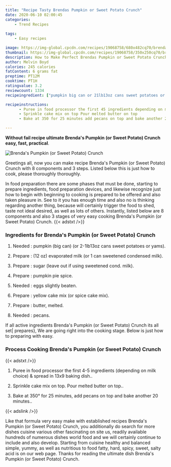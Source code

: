 ```yaml
---
title: "Recipe Tasty Brendas Pumpkin or Sweet Potato Crunch"
date: 2020-06-10 02:00:45
categories:
    - Trend Recipes
    
tags:
    - Easy recipes

image: https://img-global.cpcdn.com/recipes/19068758/680x482cq70/brendas-pumpkin-or-sweet-potato-crunch-recipe-main-photo.jpg
thumbnail: https://img-global.cpcdn.com/recipes/19068758/350x250cq70/brendas-pumpkin-or-sweet-potato-crunch-recipe-main-photo.jpg
description: How to Make Perfect Brendas Pumpkin or Sweet Potato Crunch with 8 ingredients and 3 stages of easy cooking.
author: Melvin Boyd
calories: 245 calories
fatContent: 6 grams fat
preptime: PT12M
cooktime: PT1H
ratingvalue: 3.2
reviewcount: 1334
recipeingredient: ["pumpkin big can or 21lb13oz cans sweet potatoes or yams", "12 oz evaporated milk or 1 can sweetened condensed milk", "sugar leave out if using sweetened cond milk", "pumpkin pie spice", "eggs slightly beaten", "yellow cake mix or spice cake mix", "butter melted", "pecans"]

recipeinstructions: 
      - Puree in food processor the first 45 ingredients depending on milk choice  spread in 13x9 baking dish 
      - Sprinkle cake mix on top Pour melted butter on top 
      - Bake at 350 for 25 minutes add pecans on top and bake another 20 minutes

---
```




**Without fail recipe ultimate Brenda&#39;s Pumpkin (or Sweet Potato) Crunch easy, fast, practical**. 


![Brenda&#39;s Pumpkin (or Sweet Potato) Crunch](https://img-global.cpcdn.com/recipes/19068758/680x482cq70/brendas-pumpkin-or-sweet-potato-crunch-recipe-main-photo.jpg "Brenda&#39;s Pumpkin (or Sweet Potato) Crunch")




Greetings all, now you can make recipe Brenda&#39;s Pumpkin (or Sweet Potato) Crunch with 8 components and 3 steps. Listed below this is just how to cook, please thoroughly thoroughly.

In food preparation there are some phases that must be done, starting to prepare ingredients, food preparation devices, and likewise recognize just how to begin with beginning to cooking is prepared to be offered and also taken pleasure in. See to it you has enough time and also no is thinking regarding another thing, because will certainly trigger the food to shed, taste not ideal desired, as well as lots of others. Instantly, listed below are 8 components and also 3 stages of very easy cooking Brenda&#39;s Pumpkin (or Sweet Potato) Crunch.
{{< adstxt />}}

### Ingredients for Brenda&#39;s Pumpkin (or Sweet Potato) Crunch


1. Needed  : pumpkin (big can) (or 2-1lb13oz cans sweet potatoes or yams).

1. Prepare  : (12 oz) evaporated milk (or 1 can sweetened condensed milk).

1. Prepare  : sugar (leave out if using sweetened cond. milk).

1. Prepare  : pumpkin pie spice.

1. Needed  : eggs slightly beaten.

1. Prepare  : yellow cake mix (or spice cake mix).

1. Prepare  : butter, melted.

1. Needed  : pecans.



If all active ingredients Brenda&#39;s Pumpkin (or Sweet Potato) Crunch its all set| prepares}, We are going right into the cooking stage. Below is just how to preparing with easy.

### Process Cooking Brenda&#39;s Pumpkin (or Sweet Potato) Crunch

{{< adstxt />}}


1. Puree in food processor the first 4-5 ingredients (depending on milk choice) &amp; spread in 13x9 baking dish..



1. Sprinkle cake mix on top. Pour melted butter on top..



1. Bake at 350° for 25 minutes, add pecans on top and bake another 20 minutes..





{{< adslink />}}

Like that formula very easy make with established recipes Brenda&#39;s Pumpkin (or Sweet Potato) Crunch, you additionally do search for more dishes cuisine various other fascinating on site us, readily available hundreds of numerous dishes world food and we will certainly continue to include and also develop. Starting from cuisine healthy and balanced simple, yummy, as well as nutritious to food fatty, hard, spicy, sweet, salty acid is on our web page. Thanks for reading the ultimate dish Brenda&#39;s Pumpkin (or Sweet Potato) Crunch.
